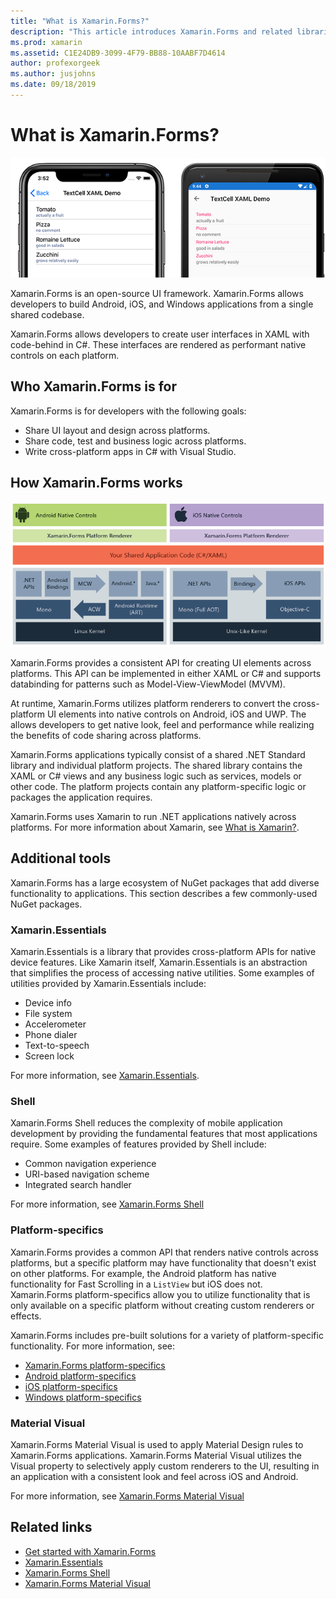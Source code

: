 ```yaml
---
title: "What is Xamarin.Forms?"
description: "This article introduces Xamarin.Forms and related libraries."
ms.prod: xamarin
ms.assetid: C1E24DB9-3099-4F79-BB88-10AABF7D4614
author: profexorgeek
ms.author: jusjohns
ms.date: 09/18/2019
---
```


# What is Xamarin.Forms?

[![Screenshots of example Xamarin.Forms application in iOS and Android](what-is-xamarin-forms-images/xamarin-forms-app-cropped.png)](what-is-xamarin-forms-images/xamarin-forms-app.png#lightbox)

Xamarin.Forms is an open-source UI framework. Xamarin.Forms allows developers to build Android, iOS, and Windows applications from a single shared codebase.

Xamarin.Forms allows developers to create user interfaces in XAML with code-behind in C#. These interfaces are rendered as performant native controls on each platform.

## Who Xamarin.Forms is for

Xamarin.Forms is for developers with the following goals:

- Share UI layout and design across platforms.
- Share code, test and business logic across platforms.
- Write cross-platform apps in C# with Visual Studio.

## How Xamarin.Forms works

![Xamarin.Forms architecture diagram](what-is-xamarin-forms-images/xamarin-forms-architecture.png)

Xamarin.Forms provides a consistent API for creating UI elements across platforms. This API can be implemented in either XAML or C# and supports databinding for patterns such as Model-View-ViewModel (MVVM).

At runtime, Xamarin.Forms utilizes platform renderers to convert the cross-platform UI elements into native controls on Android, iOS and UWP. The allows developers to get native look, feel and performance while realizing the benefits of code sharing across platforms.

Xamarin.Forms applications typically consist of a shared .NET Standard library and individual platform projects. The shared library contains the XAML or C# views and any business logic such as services, models or other code. The platform projects contain any platform-specific logic or packages the application requires.

Xamarin.Forms uses Xamarin to run .NET applications natively across platforms. For more information about Xamarin, see [What is Xamarin?](~/get-started/what-is-xamarin.md).

## Additional tools

Xamarin.Forms has a large ecosystem of NuGet packages that add diverse functionality to applications. This section describes a few commonly-used NuGet packages.

### Xamarin.Essentials

Xamarin.Essentials is a library that provides cross-platform APIs for native device features. Like Xamarin itself, Xamarin.Essentials is an abstraction that simplifies the process of accessing native utilities. Some examples of utilities provided by Xamarin.Essentials include:

- Device info
- File system
- Accelerometer
- Phone dialer
- Text-to-speech
- Screen lock

For more information, see [Xamarin.Essentials](~/essentials/index.md).

### Shell

Xamarin.Forms Shell reduces the complexity of mobile application development by providing the fundamental features that most applications require. Some examples of features provided by Shell include:

- Common navigation experience
- URI-based navigation scheme
- Integrated search handler

For more information, see [Xamarin.Forms Shell](~/xamarin-forms/app-fundamentals/shell/index.md)

### Platform-specifics

Xamarin.Forms provides a common API that renders native controls across platforms, but a specific platform may have functionality that doesn't exist on other platforms. For example, the Android platform has native functionality for Fast Scrolling in a `ListView` but iOS does not. Xamarin.Forms platform-specifics allow you to utilize functionality that is only available on a specific platform without creating custom renderers or effects.

Xamarin.Forms includes pre-built solutions for a variety of platform-specific functionality. For more information, see:

- [Xamarin.Forms platform-specifics](~/xamarin-forms/platform/platform-specifics/index.md)
- [Android platform-specifics](~/xamarin-forms/platform/android/index.md)
- [iOS platform-specifics](~/xamarin-forms/platform/ios/index.md)
- [Windows platform-specifics](~/xamarin-forms/platform/windows/index.md)

### Material Visual

Xamarin.Forms Material Visual is used to apply Material Design rules to Xamarin.Forms applications. Xamarin.Forms Material Visual utilizes the Visual property to selectively apply custom renderers to the UI, resulting in an application with a consistent look and feel across iOS and Android.

For more information, see [Xamarin.Forms Material Visual](~/xamarin-forms/user-interface/visual/material-visual.md)

## Related links

- [Get started with Xamarin.Forms](~/xamarin-forms/index.yml)
- [Xamarin.Essentials](~/essentials/index.md)
- [Xamarin.Forms Shell](~/xamarin-forms/app-fundamentals/shell/index.md)
- [Xamarin.Forms Material Visual](~/xamarin-forms/user-interface/visual/material-visual.md)
